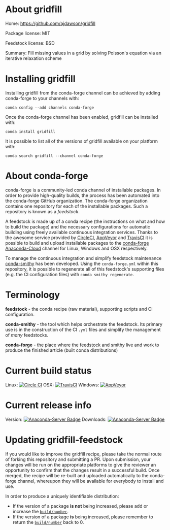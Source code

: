 About gridfill
==============

Home: https://github.com/ajdawson/gridfill

Package license: MIT

Feedstock license: BSD

Summary: Fill missing values in a grid by solving Poisson's equation via an iterative relaxation scheme



Installing gridfill
===================

Installing gridfill from the conda-forge channel can be achieved by adding conda-forge to your channels with:

```
conda config --add channels conda-forge
```

Once the conda-forge channel has been enabled, gridfill can be installed with:

```
conda install gridfill
```

It is possible to list all of the versions of gridfill available on your platform with:

```
conda search gridfill --channel conda-forge
```


About conda-forge
=================

conda-forge is a community-led conda channel of installable packages.
In order to provide high-quality builds, the process has been automated into the
conda-forge GitHub organization. The conda-forge organization contains one repository 
for each of the installable packages. Such a repository is known as a *feedstock*.

A feedstock is made up of a conda recipe (the instructions on what and how to build
the package) and the necessary configurations for automatic building using freely
available continuous integration services. Thanks to the awesome service provided by
[CircleCI](https://circleci.com/), [AppVeyor](http://www.appveyor.com/)
and [TravisCI](https://travis-ci.org/) it is possible to build and upload installable
packages to the [conda-forge](https://anaconda.org/conda-forge)
[Anaconda-Cloud](http://docs.anaconda.org/) channel for Linux, Windows and OSX respectively.

To manage the continuous integration and simplify feedstock maintenance
[conda-smithy](http://github.com/conda-forge/conda-smithy) has been developed.
Using the ``conda-forge.yml`` within this repository, it is possible to regenerate all of
this feedstock's supporting files (e.g. the CI configuration files) with ``conda smithy regenerate``.


Terminology
===========

**feedstock** - the conda recipe (raw material), supporting scripts and CI configuration.

**conda-smithy** - the tool which helps orchestrate the feedstock.
                   Its primary use is in the construction of the CI ``.yml`` files
                   and simplify the management of *many* feedstocks.

**conda-forge** - the place where the feedstock and smithy live and work to
                  produce the finished article (built conda distributions)

Current build status
====================
Linux: [![Circle CI](https://circleci.com/gh/conda-forge/gridfill-feedstock.svg?style=svg)](https://circleci.com/gh/conda-forge/gridfill-feedstock)
OSX: [![TravisCI](https://travis-ci.org/conda-forge/gridfill-feedstock.svg?branch=master)](https://travis-ci.org/conda-forge/gridfill-feedstock) 
Windows: [![AppVeyor](https://ci.appveyor.com/api/projects/status/github/conda-forge/gridfill-feedstock?svg=True)](https://ci.appveyor.com/project/conda-forge/gridfill-feedstock/branch/master)

Current release info
====================
Version: [![Anaconda-Server Badge](https://anaconda.org/conda-forge/gridfill/badges/version.svg)](https://anaconda.org/conda-forge/gridfill)
Downloads: [![Anaconda-Server Badge](https://anaconda.org/conda-forge/gridfill/badges/downloads.svg)](https://anaconda.org/conda-forge/gridfill)


Updating gridfill-feedstock
===========================

If you would like to improve the gridfill recipe, please take the normal
route of forking this repository and submitting a PR. Upon submission, your changes will
be run on the appropriate platforms to give the reviewer an opportunity to confirm that the
changes result in a successful build. Once merged, the recipe will be re-built and uploaded
automatically to the conda-forge channel, whereupon they will be available for everybody to
install and use.

In order to produce a uniquely identifiable distribution:
 * If the version of a package **is not** being increased, please add or increase
   the [``build/number``](http://conda.pydata.org/docs/building/meta-yaml.html#build-number-and-string). 
 * If the version of a package **is** being increased, please remember to return
   the [``build/number``](http://conda.pydata.org/docs/building/meta-yaml.html#build-number-and-string)
   back to 0.

